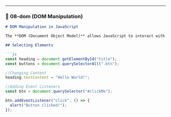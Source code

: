---

### 📘 **08-dom (DOM Manipulation)**
```markdown
# DOM Manipulation in JavaScript

The **DOM (Document Object Model)** allows JavaScript to interact with HTML elements.

## Selecting Elements

```js
const heading = document.getElementById("title");
const buttons = document.querySelectorAll(".btn");

//Changing Content
heading.textContent = "Hello World!";

//Adding Event Listeners
const btn = document.querySelector("#clickMe");

btn.addEventListener("click", () => {
  alert("Button clicked!");
});
